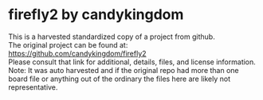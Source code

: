 
# firefly2 by candykingdom  
This is a harvested standardized copy of a project from github.  
The original project can be found at:  
https://github.com/candykingdom/firefly2  
Please consult that link for additional, details, files, and license information.  
Note: It was auto harvested and if the original repo had more than one board file or anything out of the ordinary the files here are likely not representative.  
    